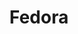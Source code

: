 ---
title: "Fedora"
year: 1978
rating: 3.5
stars: "★★★½"
rewatched: false
permalink: "fedora"
watched_on: 2021-02-10
---
